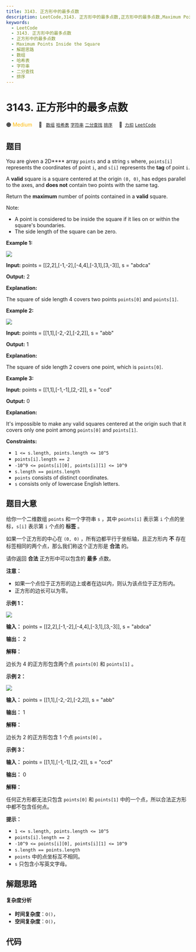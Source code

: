```yaml
---
title: 3143. 正方形中的最多点数
description: LeetCode,3143. 正方形中的最多点数,正方形中的最多点数,Maximum Points Inside the Square,解题思路,数组,哈希表,字符串,二分查找,排序
keywords:
  - LeetCode
  - 3143. 正方形中的最多点数
  - 正方形中的最多点数
  - Maximum Points Inside the Square
  - 解题思路
  - 数组
  - 哈希表
  - 字符串
  - 二分查找
  - 排序
---
```


# 3143. 正方形中的最多点数

🟠 <font color=#ffb800>Medium</font>&emsp; 🔖&ensp; [`数组`](/tag/array.md) [`哈希表`](/tag/hash-table.md) [`字符串`](/tag/string.md) [`二分查找`](/tag/binary-search.md) [`排序`](/tag/sorting.md)&emsp; 🔗&ensp;[`力扣`](https://leetcode.cn/problems/maximum-points-inside-the-square) [`LeetCode`](https://leetcode.com/problems/maximum-points-inside-the-square)

## 题目

You are given a 2D**** array `points` and a string `s` where, `points[i]`
represents the coordinates of point `i`, and `s[i]` represents the **tag** of
point `i`.

A **valid** square is a square centered at the origin `(0, 0)`, has edges
parallel to the axes, and **does not** contain two points with the same tag.

Return the **maximum** number of points contained in a **valid** square.

Note:

  * A point is considered to be inside the square if it lies on or within the square's boundaries.
  * The side length of the square can be zero.



**Example 1:**

![](https://assets.leetcode.com/uploads/2024/03/29/3708-tc1.png)

**Input:** points = [[2,2],[-1,-2],[-4,4],[-3,1],[3,-3]], s = "abdca"

**Output:** 2

**Explanation:**

The square of side length 4 covers two points `points[0]` and `points[1]`.

**Example 2:**

![](https://assets.leetcode.com/uploads/2024/03/29/3708-tc2.png)

**Input:** points = [[1,1],[-2,-2],[-2,2]], s = "abb"

**Output:** 1

**Explanation:**

The square of side length 2 covers one point, which is `points[0]`.

**Example 3:**

**Input:** points = [[1,1],[-1,-1],[2,-2]], s = "ccd"

**Output:** 0

**Explanation:**

It's impossible to make any valid squares centered at the origin such that it
covers only one point among `points[0]` and `points[1]`.



**Constraints:**

  * `1 <= s.length, points.length <= 10^5`
  * `points[i].length == 2`
  * `-10^9 <= points[i][0], points[i][1] <= 10^9`
  * `s.length == points.length`
  * `points` consists of distinct coordinates.
  * `s` consists only of lowercase English letters.


## 题目大意

给你一个二维数组 `points` 和一个字符串 `s` ，其中 `points[i]` 表示第 `i` 个点的坐标，`s[i]` 表示第 `i` 个点的
**标签**  。

如果一个正方形的中心在 `(0, 0)` ，所有边都平行于坐标轴，且正方形内 **不**  存在标签相同的两个点，那么我们称这个正方形是 **合法**
的。

请你返回 **合法**  正方形中可以包含的 **最多**  点数。

**注意：**

  * 如果一个点位于正方形的边上或者在边以内，则认为该点位于正方形内。
  * 正方形的边长可以为零。



**示例 1：**

![](https://assets.leetcode.com/uploads/2024/03/29/3708-tc1.png)

**输入：** points = [[2,2],[-1,-2],[-4,4],[-3,1],[3,-3]], s = "abdca"

**输出：** 2

**解释：**

边长为 4 的正方形包含两个点 `points[0]` 和 `points[1]` 。

**示例 2：**

![](https://assets.leetcode.com/uploads/2024/03/29/3708-tc2.png)

**输入：** points = [[1,1],[-2,-2],[-2,2]], s = "abb"

**输出：** 1

**解释：**

边长为 2 的正方形包含 1 个点 `points[0]` 。

**示例 3：**

**输入：** points = [[1,1],[-1,-1],[2,-2]], s = "ccd"

**输出：** 0

**解释：**

任何正方形都无法只包含 `points[0]` 和 `points[1]` 中的一个点，所以合法正方形中都不包含任何点。



**提示：**

  * `1 <= s.length, points.length <= 10^5`
  * `points[i].length == 2`
  * `-10^9 <= points[i][0], points[i][1] <= 10^9`
  * `s.length == points.length`
  * `points` 中的点坐标互不相同。
  * `s` 只包含小写英文字母。


## 解题思路

#### 复杂度分析

- **时间复杂度**：`O()`，
- **空间复杂度**：`O()`，

## 代码

```javascript

```